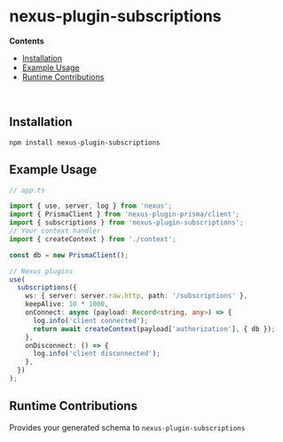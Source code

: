 # nexus-plugin-subscriptions <!-- omit in toc -->

**Contents**

<!-- START doctoc generated TOC please keep comment here to allow auto update -->
<!-- DON'T EDIT THIS SECTION, INSTEAD RE-RUN doctoc TO UPDATE -->

- [Installation](#installation)
- [Example Usage](#example-usage)
- [Runtime Contributions](#runtime-contributions)

<!-- END doctoc generated TOC please keep comment here to allow auto update -->

<br>

## Installation

```
npm install nexus-plugin-subscriptions
```

## Example Usage

```ts
// app.ts

import { use, server, log } from 'nexus';
import { PrismaClient } from 'nexus-plugin-prisma/client';
import { subscriptions } from 'nexus-plugin-subscriptions';
// Your context handler
import { createContext } from './context';

const db = new PrismaClient();

// Nexus plugins
use(
  subscriptions({
    ws: { server: server.raw.http, path: '/subscriptions' },
    keepAlive: 10 * 1000,
    onConnect: async (payload: Record<string, any>) => {
      log.info('client connected');
      return await createContext(payload['authorization'], { db });
    },
    onDisconnect: () => {
      log.info('client disconnected');
    },
  })
);
```

## Runtime Contributions

Provides your generated schema to `nexus-plugin-subscriptions`
